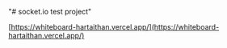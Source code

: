 "# socket.io test project"

[https://whiteboard-hartaithan.vercel.app/](https://whiteboard-hartaithan.vercel.app/)

